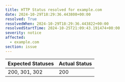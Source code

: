 ```yaml
---
title: HTTP Status resolved for example.com
date: 2024-10-29T18:29:36.443808+00:00
resolved: True
resolvedWhen: 2024-10-29T18:29:36.443822+00:00
resolvedStartTime: 2024-10-25T21:09:43.191474+00:00
severity: notice
affected:
  - example.com
section: issue
---
```


| Expected Statuses | Actual Status  |
|-------------------|----------------|
| 200, 301, 302 | 200 |
